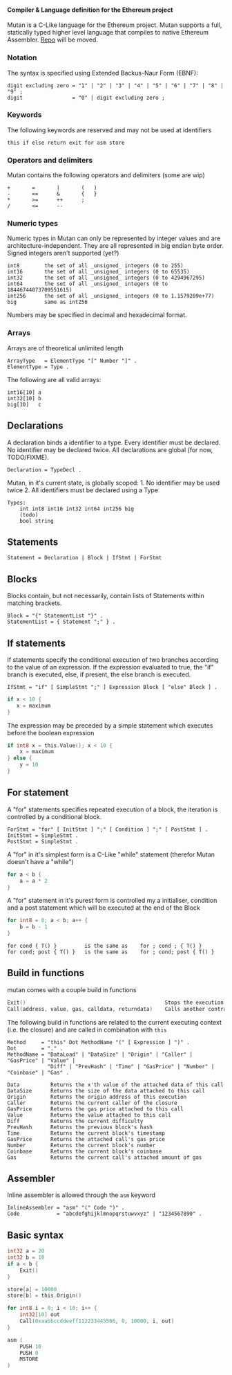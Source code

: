 #### Compiler & Language definition for the Ethereum project

Mutan is a C-Like language for the Ethereum project. Mutan supports a full, statically typed higher level language that compiles to native Ethereum Assembler. [Repo](https://github.com/obscuren/mutan) will be moved.


### Notation

The syntax is specified using Extended Backus-Naur Form (EBNF):
```
digit excluding zero = "1" | "2" | "3" | "4" | "5" | "6" | "7" | "8" | "9" ;
digit                = "0" | digit excluding zero ;
```
### Keywords

The following keywords are reserved and may not be used at identifiers
```
this if else return exit for asm store
```

### Operators and delimiters

Mutan contains the following operators and delimiters (some are wip)
```
+       =       |       (   )
-       ==      &       {   }
*       >=      ++      ;
/       <=      --
```

### Numeric types

Numeric types in Mutan can only be represented by integer values and are architecture-independent. They are all represented in big endian byte order. Signed integers aren't supported (yet?)
```
int8        the set of all _unsigned_ integers (0 to 255)
int16       the set of all _unsigned_ integers (0 to 65535)
int32       the set of all _unsigned_ integers (0 to 4294967295)
int64       the set of all _unsigned_ integers (0 to 18446744073709551615)
int256      the set of all _unsigned_ integers (0 to 1.1579209e+77)
big         same as int256
```

Numbers may be specified in decimal and hexadecimal format.

### Arrays

Arrays are of theoretical unlimited length
```
ArrayType   = ElementType "[" Number "]" .
ElementType = Type .
```

The following are all valid arrays:
```
int16[10] a
int32[10] b
big[10]   c
```

## Declarations

A declaration binds a identifier to a type. Every identifier must be declared. No identifier may be declared twice. All declarations are global (for now, TODO/FIXME).

```
Declaration = TypeDecl .
```

Mutan, in it's current state, is globally scoped:
    1. No identifier may be used twice
    2. All identifiers must be declared using a Type

```
Types:
    int int8 int16 int32 int64 int256 big
    (todo)
    bool string
```

## Statements

```
Statement = Declaration | Block | IfStmt | ForStmt
```

## Blocks

Blocks contain, but not necessarily, contain lists of Statements within matching brackets.

```
Block = "{" StatementList "}" .
StatementList = { Statement ";" } .
```

## If statements

If statements specify the conditional execution of two branches according to the value of an expression. If the expression evaluated to true, the "if" branch is executed, else, if present, the else branch is executed.

```
IfStmt = "if" [ SimpleStmt ";" ] Expression Block [ "else" Block ] .
```

```go
if x < 10 {
   x = maximum
}
```

The expression may be preceded by a simple statement which executes before the boolean expression

```go
if int8 x = this.Value(); x < 10 {
    x = maximum
} else {
    y = 10
}
```

## For statement

A "for" statements specifies repeated execution of a block, the iteration is controlled by a conditional block.

```
ForStmt = "for" [ InitStmt ] ";" [ Condition ] ";" [ PostStmt ] .
InitStmt = SimpleStmt .
PostStmt = SimpleStmt .
```

A "for" in it's simplest form is a C-Like "while" statement (therefor Mutan doesn't have a "while")

```go
for a < b {
    a = a * 2
}
```

A "for" statement in it's purest form is controlled my a initialiser, condition and a post statement which will be executed at the end of the Block

```go
for int8 = 0; a < b; a++ {
    b = b - 1
}
```

```
for cond { T() }         is the same as    for ; cond ; { T() }
for cond; post { T() }   is the same as    for ; cond; post { T() }
```

## Build in functions

mutan comes with a couple build in functions

```go
Exit()                                             Stops the execution of the current call
Call(address, value, gas, calldata, returndata)    Calls another contract (e.g. closure) and executes
```

The following build in functions are related to the current executing context (i.e. the closure) and are called in combination with `this`
```
Method     = "this" Dot MethodName "(" [ Expression ] ")" .
Dot        = "." .
MethodName = "DataLoad" | "DataSize" | "Origin" | "Caller" | "GasPrice" | "Value" |
             "Diff" | "PrevHash" | "Time" | "GasPrice" | "Number" | "Coinbase" | "Gas" .
```

```
Data          Returns the x'th value of the attached data of this call
DataSize      Returns the size of the data attached to this call
Origin        Returns the origin address of this execution
Caller        Returns the current caller of the closure
GasPrice      Returns the gas price attached to this call
Value         Returns the value attached to this call
Diff          Returns the current difficulty
PrevHash      Returns the previous block's hash
Time          Returns the current block's timestamp
GasPrice      Returns the attached call's gas price
Number        Returns the current block's number
Coinbase      Returns the current block's coinbase
Gas           Returns the current call's attached amount of gas
```

## Assembler

Inline assembler is allowed through the `asm` keyword

```
InlineAssembler = "asm" "(" Code ")" .
Code            = "abcdefghijklmnopqrstuwvxyz" | "1234567890" .
```

## Basic syntax

```go
int32 a = 20
int32 b = 10
if a < b {
    Exit()
}

store[a] = 10000
store[b] = this.Origin()

for int8 i = 0; i < 10; i++ {
    int32[10] out
    Call(0xaabbccddeeff112233445566, 0, 10000, i, out)
}

asm (
    PUSH 10
    PUSH 0
    MSTORE
)

```